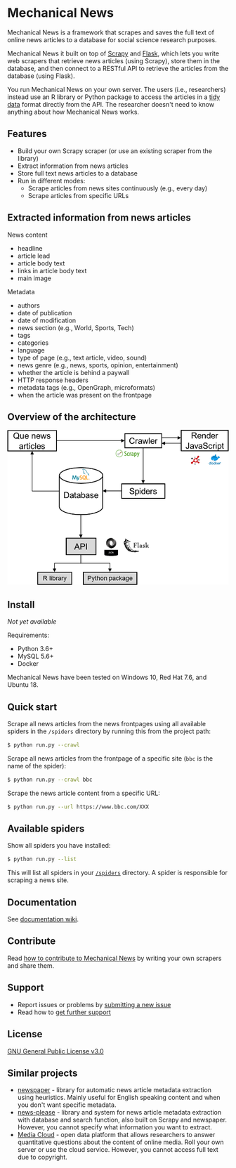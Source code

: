 # Mechanical News

Mechanical News is a framework that scrapes and saves the full text of online news articles to a database for social science research purposes.

Mechanical News it built on top of [Scrapy](https://scrapy.org/) and [Flask](http://flask.pocoo.org/), which lets you write web scrapers that retrieve news articles (using Scrapy), store them in the database, and then connect to a RESTful API to retrieve the articles from the database (using Flask).

You run Mechanical News on your own server. The users (i.e., researchers) instead use an R library or Python package to access the articles in a [tidy data](https://en.wikipedia.org/wiki/Tidy_data) format directly from the API. The researcher doesn't need to know anything about how Mechanical News works.


## Features

- Build your own Scrapy scraper (or use an existing scraper from the library)
- Extract information from news articles
- Store full text news articles to a database
- Run in different modes:
   - Scrape articles from news sites continuously (e.g., every day)
   - Scrape articles from specific URLs

## Extracted information from news articles

News content

- headline
- article lead
- article body text
- links in article body text
- main image

Metadata

- authors
- date of publication
- date of modification
- news section (e.g., World, Sports, Tech)
- tags
- categories
- language
- type of page (e.g., text article, video, sound)
- news genre (e.g., news, sports, opinion, entertainment)
- whether the article is behind a paywall
- HTTP response headers
- metadata tags (e.g., OpenGraph, microformats)
- when the article was present on the frontpage

## Overview of the architecture

![Overview of the architecture of Mechanical News.](architecture.png)

## Install

*Not yet available*

<!--

Install the Mechanical News server application:
```
$ pip install git+https://github.com/peterdalle/mechanicalnews.git@release
```
-->

Requirements:

- Python 3.6+
- MySQL 5.6+
- Docker

Mechanical News have been tested on Windows 10, Red Hat 7.6, and Ubuntu 18.

## Quick start

Scrape all news articles from the news frontpages using all available spiders in the `/spiders` directory by running this from the project path:

```bash 
$ python run.py --crawl
```

Scrape all news articles from the frontpage of a specific site (`bbc` is the name of the spider):

```bash 
$ python run.py --crawl bbc
```

Scrape the news article content from a specific URL:

```bash 
$ python run.py --url https://www.bbc.com/XXX
```

## Available spiders

Show all spiders you have installed:

```bash
$ python run.py --list
```

This will list all spiders in your [`/spiders`](mechanicalnews/spiders/README.md) directory. A spider is responsible for scraping a news site.

## Documentation

See [documentation wiki](https://github.com/peterdalle/mechanicalnews/wiki).

## Contribute

Read [how to contribute to Mechanical News](CONTRIBUTE.md) by writing your own scrapers and share them.

## Support

- Report issues or problems by [submitting a new issue](https://github.com/peterdalle/mechanicalnews/issues/new)
- Read how to [get further support](SUPPORT.md)

## License

[GNU General Public License v3.0](LICENSE)

## Similar projects

- [newspaper](https://github.com/codelucas/newspaper) - library for automatic news article metadata extraction using heuristics. Mainly useful for English speaking content and when you don't want specific metadata.
- [news-please](https://github.com/fhamborg/news-please) - library and system for news article metadata extraction with database and search function, also built on Scrapy and newspaper. However, you cannot specify what information you want to extract.
- [Media Cloud](https://github.com/berkmancenter/mediacloud) - open data platform that allows researchers to answer quantitative questions about the content of online media. Roll your own server or use the cloud service. However, you cannot access full text due to copyright.
